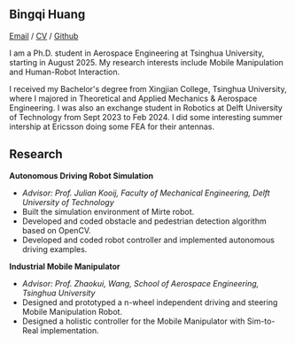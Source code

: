 ## Bingqi Huang
[Email](mailto:bingqih0311@gmail.com) / [CV](static/assets/CV_HBQ.pdf) / [Github](https://github.com/Bingqi-Huang)

I am a Ph.D. student in Aerospace Engineering at Tsinghua University, starting in August 2025. My research interests include Mobile Manipulation and Human-Robot Interaction.

I received my Bachelor's degree from Xingjian College, Tsinghua University, where I majored in Theoretical and Applied Mechanics & Aerospace Engineering. I was also an exchange student in Robotics at Delft University of Technology from Sept 2023 to Feb 2024. I did some interesting summer intership at Ericsson doing some FEA for their antennas.



## Research

**Autonomous Driving Robot Simulation**
*   *Advisor: Prof. Julian Kooij, Faculty of Mechanical Engineering, Delft University of Technology*
*   Built the simulation environment of Mirte robot.
*   Developed and coded obstacle and pedestrian detection algorithm based on OpenCV.
*   Developed and coded robot controller and implemented autonomous driving examples.

**Industrial Mobile Manipulator**
*   *Advisor: Prof. Zhaokui, Wang, School of Aerospace Engineering, Tsinghua University*
*   Designed and prototyped a n-wheel independent driving and steering Mobile Manipulation Robot.
*   Designed a holistic controller for the Mobile Manipulator with Sim-to-Real implementation.
